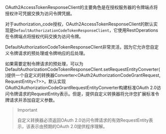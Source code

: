 OAuth2AccessTokenResponseClient的主要角色是在授权服务器的令牌端点将授权许可凭据交换为访问令牌凭据。

对于authorization\_code授权，OAuth2AccessTokenResponseClient的默认实现是`DefaultAuthorizationCodeTokenResponseClient`，它使用RestOperations在令牌端点将授权代码交换为访问令牌。

DefaultAuthorizationCodeTokenResponseClient非常灵活，因为它允许您自定义令牌请求的预处理或令牌响应的后处理。

如果需要定制令牌请求的预处理，可以为DefaultAuthorizationCodeTokenResponseClient.setRequestEntityConverter\(\)提供一个自定义的转换器Converter&lt;OAuth2AuthorizationCodeGrantRequest, RequestEntity&lt;?&gt;&gt;。默认实现OAuth2AuthorizationCodeGrantRequestEntityConverter构建标准OAuth 2.0访问令牌请求的RequestEntity表示。但是，提供自定义转换器将允许您扩展标准令牌请求并添加自定义参数。

> Important
>
> 自定义转换器必须返回OAuth 2.0访问令牌请求的有效RequestEntity表示，该表示由预期的OAuth 2.0提供程序理解。



